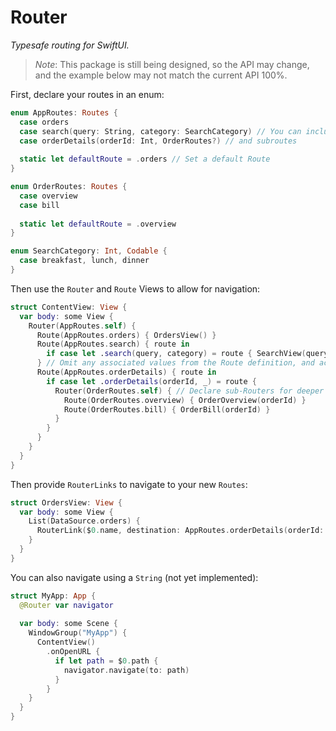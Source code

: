 # Router

*Typesafe routing for SwiftUI.*

> *Note*: This package is still being designed, so the API may change, and the example below may not match the current API 100%.

First, declare your routes in an enum:

```swift
enum AppRoutes: Routes {
  case orders
  case search(query: String, category: SearchCategory) // You can include Codable types
  case orderDetails(orderId: Int, OrderRoutes?) // and subroutes
  
  static let defaultRoute = .orders // Set a default Route
}

enum OrderRoutes: Routes {
  case overview
  case bill
  
  static let defaultRoute = .overview
}

enum SearchCategory: Int, Codable {
  case breakfast, lunch, dinner
}
```

Then use the `Router` and `Route` Views to allow for navigation:

```swift
struct ContentView: View {
  var body: some View {
    Router(AppRoutes.self) {
      Route(AppRoutes.orders) { OrdersView() }
      Route(AppRoutes.search) { route in
        if case let .search(query, category) = route { SearchView(query, category) }
      } // Omit any associated values from the Route definition, and access them from the closure.
      Route(AppRoutes.orderDetails) { route in
        if case let .orderDetails(orderId, _) = route { 
          Router(OrderRoutes.self) { // Declare sub-Routers for deeper navigation.
            Route(OrderRoutes.overview) { OrderOverview(orderId) }
            Route(OrderRoutes.bill) { OrderBill(orderId) }
          }
        }
      }
    }
  }
}
```

Then provide `RouterLinks` to navigate to your new `Routes`:

```swift
struct OrdersView: View {
  var body: some View {
    List(DataSource.orders) {
      RouterLink($0.name, destination: AppRoutes.orderDetails(orderId: $0.id, .overview))
    }
  }
}
```

You can also navigate using a `String` (not yet implemented):

```swift
struct MyApp: App {
  @Router var navigator
  
  var body: some Scene {
    WindowGroup("MyApp") {
      ContentView()
        .onOpenURL {
          if let path = $0.path {
            navigator.navigate(to: path)
          }
        }
    }
  }
}
```
